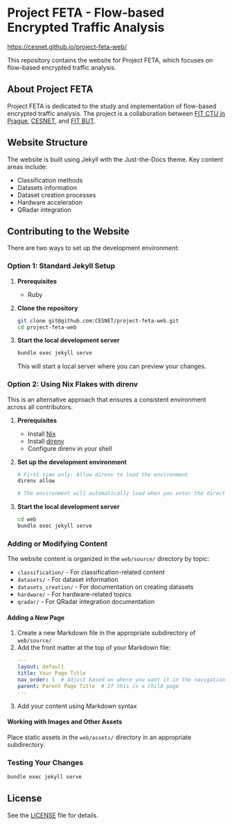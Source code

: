 # Project FETA - Flow-based Encrypted Traffic Analysis

https://cesnet.github.io/project-feta-web/

This repository contains the website for Project FETA, which focuses on flow-based encrypted traffic analysis.

## About Project FETA

Project FETA is dedicated to the study and implementation of flow-based encrypted traffic analysis. The project is a collaboration between [FIT CTU in Prague](https://www.fit.cvut.cz/), [CESNET](https://cesnet.cz/), and [FIT BUT](https://www.fit.vutbr.cz/).

## Website Structure

The website is built using Jekyll with the Just-the-Docs theme. Key content areas include:

- Classification methods
- Datasets information
- Dataset creation processes
- Hardware acceleration
- QRadar integration

## Contributing to the Website

There are two ways to set up the development environment:

### Option 1: Standard Jekyll Setup

1. **Prerequisites**
   - Ruby

2. **Clone the repository**
   ```bash
   git clone git@github.com:CESNET/project-feta-web.git
   cd project-feta-web
   ```

3. **Start the local development server**
   ```bash
   bundle exec jekyll serve
   ```
   This will start a local server where you can preview your changes.

### Option 2: Using Nix Flakes with direnv

This is an alternative approach that ensures a consistent environment across all contributors.

1. **Prerequisites**
   - Install [Nix](https://nixos.org/download.html)
   - Install [direnv](https://direnv.net/docs/installation.html)
   - Configure direnv in your shell

2. **Set up the development environment**
   ```bash
   # First time only: Allow direnv to load the environment
   direnv allow
   
   # The environment will automatically load when you enter the directory
   ```

3. **Start the local development server**
   ```bash
   cd web
   bundle exec jekyll serve
   ```

### Adding or Modifying Content

The website content is organized in the `web/source/` directory by topic:

- `classification/` - For classification-related content
- `datasets/` - For dataset information
- `datasets_creation/` - For documentation on creating datasets
- `hardware/` - For hardware-related topics
- `qradar/` - For QRadar integration documentation

#### Adding a New Page

1. Create a new Markdown file in the appropriate subdirectory of `web/source/`
2. Add the front matter at the top of your Markdown file:
   ```yaml
   ---
   layout: default
   title: Your Page Title
   nav_order: 1  # Adjust based on where you want it in the navigation
   parent: Parent Page Title  # If this is a child page
   ---
   ```
3. Add your content using Markdown syntax

#### Working with Images and Other Assets

Place static assets in the `web/assets/` directory in an appropriate subdirectory.

### Testing Your Changes

```bash
bundle exec jekyll serve
```

## License

See the [LICENSE](LICENSE) file for details.